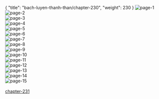 { "title": "bach-luyen-thanh-than/chapter-230", "weight": 230 }
<img src="bach-luyen-thanh-than_0230_01-a9e23abbea32f2ac9500fe05d0e16542.webp" alt="page-1" origin="http://1.bp.blogspot.com/-TCWlistbOF4/WvZwv6r8hEI/AAAAAAAAD70/HaNoCZP2-5cUKzLNr1tJuzsvCxwQuQ1HQCLcBGAs/s1600/0002.jpg?imgmax=0"><br/>
<img src="bach-luyen-thanh-than_0230_02-fdddaf9b5726f327b93282355580f7a7.webp" alt="page-2" origin="http://1.bp.blogspot.com/-ghmLlqvSws4/WvZwv7oyI2I/AAAAAAAAD7w/Oxrf78ye304luSzpygcnXt83hIReBENYgCLcBGAs/s1600/0003.jpg?imgmax=0"><br/>
<img src="bach-luyen-thanh-than_0230_03-4ef6efb6dbfb083d0469edded5067377.webp" alt="page-3" origin="http://1.bp.blogspot.com/-SUGcsXJ2f0M/WvZwvt37XlI/AAAAAAAAD7s/gp9kkrSc18kv1IniMeq5Q0RA7dnlvitcACLcBGAs/s1600/0004.jpg?imgmax=0"><br/>
<img src="bach-luyen-thanh-than_0230_04-422a7346b09d37baf5a07cf2da559324.webp" alt="page-4" origin="http://1.bp.blogspot.com/-IHbv7_rxGg8/WvZwwk6Is6I/AAAAAAAAD74/i1EvhZaf15oJoVr36GbLBqYtsosxfbZkACLcBGAs/s1600/0005.jpg?imgmax=0"><br/>
<img src="bach-luyen-thanh-than_0230_05-6f70fa122a2ce7ef43596f8596f6a01e.webp" alt="page-5" origin="http://1.bp.blogspot.com/-kXy6I5DPWXA/WvZwwjRsG9I/AAAAAAAAD8A/P3hx6a1hIxk18jd_5q7MB4cndCfFENFmACLcBGAs/s1600/0006.jpg?imgmax=0"><br/>
<img src="bach-luyen-thanh-than_0230_06-b2019f6e332350162af0131960140f37.webp" alt="page-6" origin="http://1.bp.blogspot.com/-G0WGQdN4dNM/WvZwwoA5oRI/AAAAAAAAD78/qgQQKBoe_Kc03aJtgHH_sl2VFvgVP2Q7ACLcBGAs/s1600/0007.jpg?imgmax=0"><br/>
<img src="bach-luyen-thanh-than_0230_07-ecede5965c4ca22e90baeb8455a8c096.webp" alt="page-7" origin="http://1.bp.blogspot.com/-pWwU_qidNfs/WvZwxMy5_vI/AAAAAAAAD8E/QPLlUfFSRzwWlp3nLTNjB5inbtG27gvHwCLcBGAs/s1600/0008.jpg?imgmax=0"><br/>
<img src="bach-luyen-thanh-than_0230_08-04a6fe20fcc7a96e9c622ccbb2899c5d.webp" alt="page-8" origin="http://1.bp.blogspot.com/-A3YqKy2QQYI/WvZwxsAPxFI/AAAAAAAAD8M/LAFv4XtRPToPufLMvQM1nYV0zJPuTO3MwCLcBGAs/s1600/0009.jpg?imgmax=0"><br/>
<img src="bach-luyen-thanh-than_0230_09-9d06525445c3ecf5e582ae9cecc29d62.webp" alt="page-9" origin="http://1.bp.blogspot.com/-qn8b6kaJ1jA/WvZwxkjMM_I/AAAAAAAAD8I/043FaW95dEI6Y6ZZ4sZMyHTCU6SBeuAKACLcBGAs/s1600/0010.jpg?imgmax=0"><br/>
<img src="bach-luyen-thanh-than_0230_10-6c4136a5468cb36438d6007bae3f4d05.webp" alt="page-10" origin="http://1.bp.blogspot.com/-RUhwvwmj46s/WvZwyJQJKTI/AAAAAAAAD8Q/OhUp_Vh8rvAuzCxLsqDshP53svY_fC2fQCLcBGAs/s1600/0011.jpg?imgmax=0"><br/>
<img src="bach-luyen-thanh-than_0230_11-6674ce575300c81fdd0b85425423e0ef.webp" alt="page-11" origin="http://1.bp.blogspot.com/-VlzlLFW1I8g/WvZwyHkgX9I/AAAAAAAAD8U/oIBbxBWSj7wJp_fygxK91XmJmKKDjj1zwCLcBGAs/s1600/0012.jpg?imgmax=0"><br/>
<img src="bach-luyen-thanh-than_0230_12-9f7db6eb71fbb8b2b482dffa7716b1cf.webp" alt="page-12" origin="http://1.bp.blogspot.com/-MCKO-CmL-dM/WvZwyo9HHII/AAAAAAAAD8Y/j_mdd0leMacvt2dc-yu3y5a7nHyHlO6sgCLcBGAs/s1600/0013.jpg?imgmax=0"><br/>
<img src="bach-luyen-thanh-than_0230_13-0666b56630f2bf4673b273c8cc88cd51.webp" alt="page-13" origin="http://1.bp.blogspot.com/-xaCxcH3-QHE/WvZwy93MQMI/AAAAAAAAD8g/rEbaFK7fm-c8VxST2x7wnHPyvJnIDmEXwCLcBGAs/s1600/0014.jpg?imgmax=0"><br/>
<img src="bach-luyen-thanh-than_0230_14-6b038759bc455fc4fba36d8b806dd397.webp" alt="page-14" origin="http://1.bp.blogspot.com/-wTEUy7MTWL8/WvZwy8ZV2RI/AAAAAAAAD8c/a1eafJtOUo8ZKCif3yvZ883XqLjV8P0ggCLcBGAs/s1600/0015.jpg?imgmax=0"><br/>
<img src="bach-luyen-thanh-than_0230_15-f295974fc0b6fd83696227ac867ddf84.webp" alt="page-15" origin="http://1.bp.blogspot.com/-W9zKcPecJbM/WvZwzfYXdZI/AAAAAAAAD8k/30VGg1G8gzQJm55e6UMnlQRWhAU-Q68XwCLcBGAs/s1600/0016.jpg?imgmax=0"><br/>
<br/><a class="nextchap" href="/bach-luyen-thanh-than/chapter-231">chapter-231</a>
